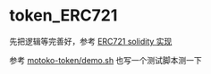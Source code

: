# token_ERC721

先把逻辑等完善好，参考 [ERC721 solidity 实现](https://github.com/flyq/erc721/blob/Master/contracts/ERC721Full.sol)

参考 [motoko-token/demo.sh](https://github.com/dfinance-tech/motoko-token/blob/master/demo.sh) 也写一个测试脚本测一下

